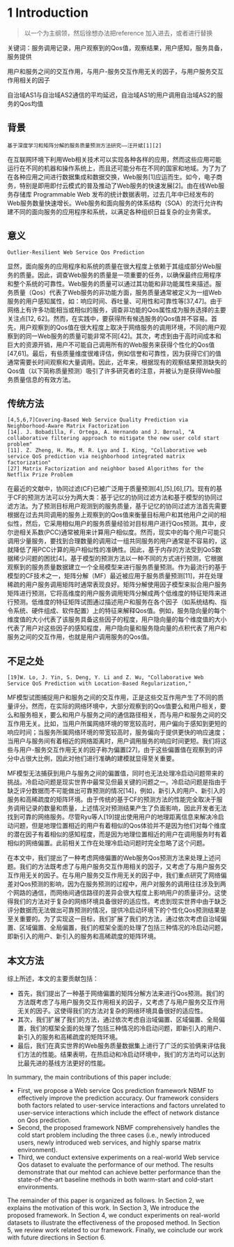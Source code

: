 # 1 Introduction

> 以一个为主纲领，然后徐想办法把reference 加入进去，或者进行替换

关键词：服务调用记录，用户观察到的Qos值，观察结果，用户感知，服务具备，服务提供

用户和服务之间的交互作用，与用户-服务交互作用无关的因子，与用户服务交互作用相关的因子

自治域AS1与自治域AS2通信的平均延迟，自治域AS1的用户调用自治域AS2的服务的Qos均值

## 背景

```
基于深度学习和矩阵分解的服务质量预测方法研究——汪开斌[1][2]
```

在互联网环境下利用Web相关技术可以实现各种各样的应用，然而这些应用可能运行在不同的机器和操作系统上，而且还可能分布在不同的国家和地域。为了为了在各种应用之间进行数据集成和数据交换，Web服务[1]应运而生。如今，电子商务，特别是即用即付云模式的普及推动了Web服务的快速发展[2]。由在线Web服务存储库 Programmable Web 发布的统计数据表明，过去几年中已经发布的Web服务数量快速增长。Web服务和面向服务的体系结构（SOA）的流行允许构建不同的面向服务的应用程序和系统，以满足各种组织日益复杂的业务需求。

## 意义

```
Outlier-Resilient Web Service Qos Prediction
```

显然，面向服务的应用程序和系统的质量在很大程度上依赖于其组成部分Web服务的质量。因此，调查Web服务的质量是一项重要的任务，以确保最终应用程序和整个系统的可靠性。Web服务的质量可以通过其功能和非功能属性来描述。服务质量（Qos）代表了Web服务的非功能方面，服务质量通常被定义为一组Web服务的用户感知属性，如：响应时间、吞吐量、可用性和可靠性等[37,47]。由于网络上有许多功能相当或相似的服务，调查非功能的Qos属性成为服务选择的主要关注点[12, 62]。然而，在实践中，要获得所有候选服务的Qos值并不容易。首先，用户观察到的Qos值在很大程度上取决于网络服务的调用环境，不同的用户观察到的同一Web服务的质量可能非常不同[42]。其次，考虑到由于高时间成本和巨大的资源开销，用户不可能自己调用所有的Web服务来获得个性化的Qos值[47,61]。最后，有些质量维度很难评估，例如信誉和可靠性，因为获得它们的值通常需要长时间观察和大量调用。因此，近年来，根据现有的观察结果预测缺失的Qos值（以下简称质量预测）吸引了许多研究者的注意，并被认为是获得Web服务质量信息的有效方法。

## 传统方法

```
[4,5,6,7]Covering-Based Web Service Quality Prediction via Neighborhood-Aware Matrix Factorization
[14]. J. Bobadilla, F. Ortega, A. Hernando and J. Bernal, "A collaborative filtering approach to mitigate the new user cold start problem"
[11]. Z. Zheng, H. Ma, M. R. Lyu and I. King, "Collaborative web service QoS prediction via neighborhood integrated matrix factorization"
[27] Matrix Factorization and neighbor based Algorithms for the Netflix Prize Problem
```

在最近的文献中，协同过滤(CF)已被广泛用于质量预测[4],[5],[6],[7]。现有的基于CF的预测方法可以分为两大类：基于记忆的协同过滤方法和基于模型的协同过滤方法。为了预测目标用户观测到的服务质量，基于记忆的协同过滤方法首先需要根据在过去共同调用的服务上观察到的Qos值来衡量目标用户和其他用户之间的相似性，然后，它采用相似用户的服务质量经验对目标用户进行Qos预测。其中，皮尔逊相关系数(PCC)通常被用来计算用户相似度。然而，现实中的每个用户可能只调用少量服务，要找到合理数量的调用过一组共同服务的用户通常是不容易的，这就降低了用PCC计算的用户相似性的准确性。因此，基于内存的方法受到QoS数据稀少问题的困扰[4]。基于模型的预测方法以一种不同的方式进行预测，它根据观察到的服务质量数据建立一个全局模型来进行服务质量预测。作为最流行的基于模型的CF技术之一，矩阵分解（MF）最近被应用于服务质量预测[11]，并在处理稀疏的用户服务调用矩阵时通常表现良好。矩阵分解使用因子模型来拟合用户服务矩阵进行预测，它将高维度的用户服务调用矩阵分解成两个低维度的特征矩阵来进行预测。低维度的特征矩阵试图通过描述用户和服务在各个因子（如系统结构、指令系统、硬件组成、软件配置）上的特征来解释Qos值。例如，服务隐向量的每个维度值的大小代表了该服务具备这些因子的程度，用户隐向量的每个维度值的大小代表了用户对这些因子的感知程度，用户隐向量和服务隐向量的点积代表了用户和服务之间的交互作用，也就是用户调用服务的Qos值。

## 不足之处

```
[19]W. Lo, J. Yin, S. Deng, Y. Li and Z. Wu, "Collaborative Web Service QoS Prediction with Location-Based Regularization,"
```



MF模型试图捕捉用户和服务之间的交互作用，正是这些交互作用产生了不同的质量评分。然而，在实际的网络环境中，大部分观察到的Qos值要么和用户相关，要么和服务相关，要么和用户与服务之间的通信路径相关，而与用户和服务之间的交互作用无关。比如，当用户所属网络环境的带宽较高时，用户偏向于感知到更短的响应时间；当服务所属网络环境的带宽较高时，服务偏向于提供更快的响应速度；当用户与服务间有着相近的网络距离时，用户调用服务的响应时间更短。我们将这些与用户-服务交互作用无关的因子称为偏置[27]，由于这些偏置值在观察到的评分中占很大比例，因此对他们进行准确的建模就显得至关重要。

MF模型无法捕获到用户与服务之间的偏置值，同时也无法处理冷启动问题带来的挑战。冷启动问题是现实世界中最常见但最关键的问题之一。冷启动问题是指由于缺乏评分数据而不可能做出可靠预测的情况[14]，例如，新引入的用户、新引入的服务和高稀疏度的矩阵环境。由于传统的基于CF的预测方法的性能完全取决于服务调用记录的数量和质量，上述情况对预测结果产生了负面影响，因此开发者无法找到可靠的网络服务。尽管Ryu等人[19]提出使用用户的地理距离信息来解决冷启动问题，但是地理位置相近的用户有着相似的Qos体验并不是因为他们对每个维度的潜在因子有着相似的感知程度，而是因为地理位置相近的用户在调用服务时有着相似的网络偏置。此前相关工作在处理冷启动问题时完全忽略了这个问题。

在本文中，我们提出了一种考虑网络偏置的Web服务Qos预测方法来处理上述问题。我们的方法既考虑了与用户服务交互作用相关的因子，又考虑了与用户服务交互作用无关的因子。在与用户服务交互作用无关的因子中，我们重点研究了网络偏差对Qos预测的影响，因为在服务预测的过程中，用户对服务的调用往往涉及到两个网路的通信，而网络间通信路径的差异会很大程度上影响用户的质量评分。这使得我们的方法对于复杂的网络环境具备很好的适应性。考虑到现实世界中由于缺乏评分数据而无法做出可靠预测的情况，提供冷启动环境下的个性化Qos预测结果是至关重要的。为了实现这一目标，我们扩展了我们的方法，通过依次考虑自治域偏置、区域偏置、全局偏置，我们的框架全面的处理了包括三种情况的冷启动问题，即新引入的用户、新引入的服务和高稀疏度的矩阵环境。



## 本文方法

综上所述，本文的主要贡献包括：

* 首先，我们提出了一种基于网络偏置的矩阵分解方法来进行Qos预测。我们的方法既考虑了与用户服务交互作用相关的因子，又考虑了与用户服务交互作用无关的因子。这使得我们的方法对复杂的网络环境具备很好的适应性。
* 其次，我们扩展了我们的方法，通过依次考虑自治域偏置、区域偏置、全局偏置，我们的框架全面的处理了包括三种情况的冷启动问题，即新引入的用户、新引入的服务和高稀疏度的矩阵环境。
* 最后，我们在真实世界的Web服务质量数据集上进行了广泛的实验俩来评估我们方法的性能。结果表明，在热启动和冷启动环境中，我们的方法均可以达到比最先进的基线方法更好的性能。

In summary, the main contributions of this paper include:

* First, we propose a Web service Qos prediction framework NBMF to effectively improve the prediction accuracy. Our framework considers both factors related to user-service interactions and factors unrelated to user-service interactions which include the effect of network distance on Qos prediction.
* Second, the proposed framework NBMF comprehensively handles the cold start problem including the three cases (i.e., newly introduced users, newly introduced web services, and highly sparse matrix environment).
* Third, we conduct extensive experiments on a real-world Web service Qos dataset to evaluate the performance of our method. The results demonstrate that our mehtod can achieve better performance than the state-of-the-art baseline methods in both warm-start and cold-start environments.

The remainder of this paper is organized as follows. In Section 2, we explains the motivation of this work. In Section 3, We introduce the proposed framework. In Section 4, we conduct experiments on real-world datasets to illustrate the effectiveness of the proposed method. In Section 5, we review work related to our framework. Finally, we coinclude our work with future directions in Section 6.

